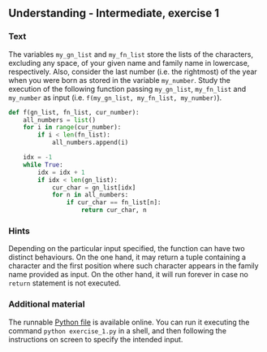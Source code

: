 ## Understanding - Intermediate, exercise 1

### Text
The variables `my_gn_list` and `my_fn_list` store the lists of the characters, excluding any space, of your given name and family name in lowercase, respectively. Also, consider the last number (i.e. the rightmost) of the year when you were born as stored in the variable `my_number`. Study the execution of the following function passing `my_gn_list`, `my_fn_list` and  `my_number` as input (i.e. `f(my_gn_list, my_fn_list, my_number)`).

```python
def f(gn_list, fn_list, cur_number):
    all_numbers = list()
    for i in range(cur_number):
        if i < len(fn_list):
            all_numbers.append(i)

    idx = -1
    while True:
        idx = idx + 1
        if idx < len(gn_list):
            cur_char = gn_list[idx]
            for n in all_numbers:
                if cur_char == fn_list[n]:
                    return cur_char, n
```

### Hints
Depending on the particular input specified, the function can have two distinct behaviours. On the one hand, it may return a tuple containing a character and the first position where such character appears in the family name provided as input. On the other hand, it will run forever in case no `return` statement is not executed.

### Additional material
The runnable [Python file](exercise_1.py) is available online. You can run it executing the command `python exercise_1.py` in a shell, and then following the instructions on screen to specify the intended input.
